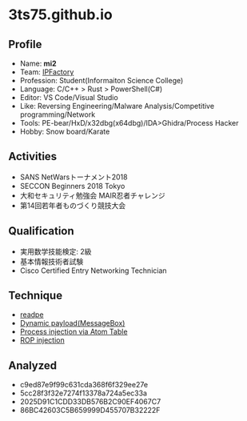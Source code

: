 # 3ts75.github.io

## Profile
- Name: **mi2**
- Team: [IPFactory](https://ipfactory.github.io)
- Profession: Student(Informaiton Science College)
- Language: C/C++ > Rust > PowerShell(C#)
- Editor: VS Code/Visual Studio
- Like: Reversing Engineering/Malware Analysis/Competitive programming/Network
- Tools: PE-bear/HxD/x32dbg(x64dbg)/IDA>Ghidra/Process Hacker
- Hobby: Snow board/Karate

## Activities
- SANS NetWarsトーナメント2018
- SECCON Beginners 2018 Tokyo
- 大和セキュリティ勉強会 MAIR忍者チャレンジ
- 第14回若年者ものづくり競技大会

## Qualification
- 実用数学技能検定: 2級
- 基本情報技術者試験
- Cisco Certified Entry Networking Technician

## Technique
- [readpe](https://github.com/3ts75/readpe)
- [Dynamic payload(MessageBox)](https://gist.github.com/3ts75/db72e53c4b94cfd9ca3271892db089e7)
- [Process injection via Atom Table](https://gist.github.com/3ts75/3cab225882d3cd48c83781e685fccfae)
- [ROP injection](https://github.com/3ts75/Rop-injection)

## Analyzed
- c9ed87e9f99c631cda368f6f329ee27e
- 5cc28f3f32e7274f13378a724a5ec33a
- 2025D91C1CDD33DB576B2C90EF4067C7
- 86BC42603C5B659999D455707B32222F
